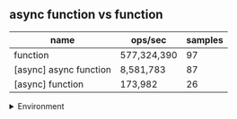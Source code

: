## async function vs function

|name|ops/sec|samples|
|-|-|-|
|function|577,324,390|97|
|[async] async function|8,581,783|87|
|[async] function|173,982|26|


<details>
<summary>Environment</summary>

* __Machine:__ linux x64 | 2 vCPUs | 6.8GB Mem
* __Run:__ Fri Oct 27 2023 00:23:44 GMT+0000 (Coordinated Universal Time)
</details>

<!--
{"environment":{"platform":"linux","arch":"x64","cpus":2,"totalMemory":6.759746551513672},"benchmarks":[{"name":"function","opsSec":577324389.903635,"samples":7},{"name":"[async] async function","opsSec":8581782.93318145,"samples":7},{"name":"[async] function","opsSec":173982.0046886619,"samples":3}]}-->
